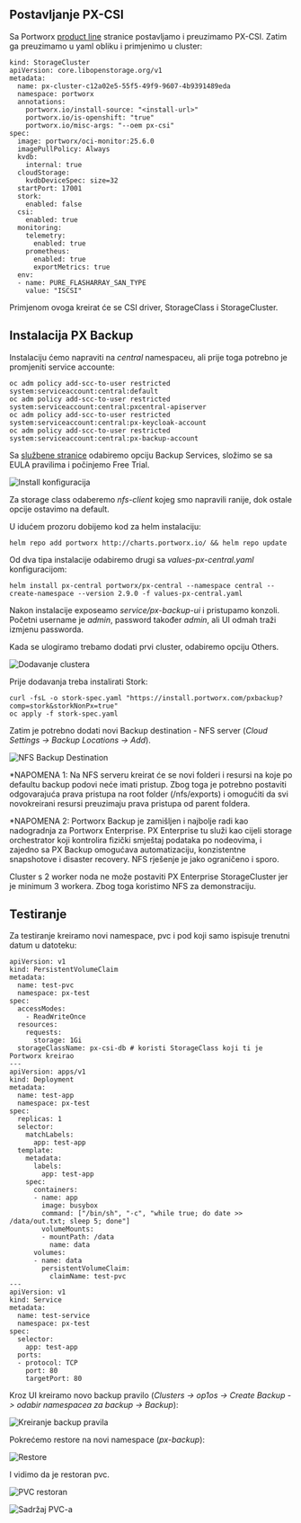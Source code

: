 
## Postavljanje PX-CSI

Sa Portworx [product line](https://central.portworx.com/specGen/wizard) stranice postavljamo i preuzimamo PX-CSI. 
Zatim ga preuzimamo u yaml obliku i primjenimo u cluster:

```
kind: StorageCluster
apiVersion: core.libopenstorage.org/v1
metadata:
  name: px-cluster-c12a02e5-55f5-49f9-9607-4b9391489eda
  namespace: portworx
  annotations:
    portworx.io/install-source: "<install-url>"
    portworx.io/is-openshift: "true"
    portworx.io/misc-args: "--oem px-csi"
spec:
  image: portworx/oci-monitor:25.6.0
  imagePullPolicy: Always
  kvdb:
    internal: true
  cloudStorage:
    kvdbDeviceSpec: size=32
  startPort: 17001
  stork:
    enabled: false
  csi:
    enabled: true
  monitoring:
    telemetry:
      enabled: true
    prometheus:
      enabled: true
      exportMetrics: true
  env:
  - name: PURE_FLASHARRAY_SAN_TYPE
    value: "ISCSI"
```

Primjenom ovoga kreirat će se CSI driver, StorageClass i StorageCluster. 

## Instalacija PX Backup     

Instalaciju ćemo napraviti na *central* namespaceu, ali prije toga potrebno je promjeniti service accounte:

```
oc adm policy add-scc-to-user restricted system:serviceaccount:central:default
oc adm policy add-scc-to-user restricted system:serviceaccount:central:pxcentral-apiserver
oc adm policy add-scc-to-user restricted system:serviceaccount:central:px-keycloak-account
oc adm policy add-scc-to-user restricted system:serviceaccount:central:px-backup-account
```

Sa [službene stranice](https://central.portworx.com/specGen/wizard) odabiremo opciju Backup Services, složimo se sa EULA pravilima i počinjemo Free Trial.

![Install konfiguracija](./images/px-backup-install.png)

Za storage class odaberemo *nfs-client* kojeg smo napravili ranije, dok ostale opcije ostavimo na default.

U idućem prozoru dobijemo kod za helm instalaciju:

```
helm repo add portworx http://charts.portworx.io/ && helm repo update
```

Od dva tipa instalacije odabiremo drugi sa *values-px-central.yaml* konfiguracijom:

```
helm install px-central portworx/px-central --namespace central --create-namespace --version 2.9.0 -f values-px-central.yaml
```

Nakon instalacije exposeamo *service/px-backup-ui* i pristupamo konzoli. Početni username je *admin*, password također *admin*, ali UI odmah traži izmjenu passworda. 

Kada se ulogiramo trebamo dodati prvi cluster, odabiremo opciju Others.

![Dodavanje clustera](./images/px-cluster-add.png)

Prije dodavanja treba instalirati Stork:

```
curl -fsL -o stork-spec.yaml "https://install.portworx.com/pxbackup?comp=stork&storkNonPx=true"
oc apply -f stork-spec.yaml
```

Zatim je potrebno dodati novi Backup destination - NFS server (*Cloud Settings -> Backup Locations -> Add*).

![NFS Backup Destination](./images/px-nfs-backup.png)

*NAPOMENA 1: Na NFS serveru kreirat će se novi folderi i resursi na koje po defaultu backup podovi neće imati pristup. Zbog toga je potrebno postaviti odgovarajuća prava pristupa na root folder (/nfs/exports) i omogućiti da svi novokreirani resursi preuzimaju prava pristupa od parent foldera.


*NAPOMENA 2: Portworx Backup je zamišljen i najbolje radi kao nadogradnja za Portworx Enterprise. PX Enterprise tu služi kao cijeli storage orchestrator koji kontrolira fizički smještaj podataka po nodeovima, i zajedno sa PX Backup omogućava  automatizaciju, konzistentne snapshotove i disaster recovery. NFS rješenje je jako ograničeno i sporo.

Cluster s 2 worker noda ne može postaviti PX Enterprise StorageCluster jer je minimum 3 workera. Zbog toga koristimo NFS za demonstraciju.


## Testiranje

Za testiranje kreiramo novi namespace, pvc i pod koji samo ispisuje trenutni datum u datoteku:

```
apiVersion: v1
kind: PersistentVolumeClaim
metadata:
  name: test-pvc
  namespace: px-test
spec:
  accessModes:
    - ReadWriteOnce
  resources:
    requests:
      storage: 1Gi
  storageClassName: px-csi-db # koristi StorageClass koji ti je Portworx kreirao
---
apiVersion: apps/v1
kind: Deployment
metadata:
  name: test-app
  namespace: px-test
spec:
  replicas: 1
  selector:
    matchLabels:
      app: test-app
  template:
    metadata:
      labels:
        app: test-app
    spec:
      containers:
      - name: app
        image: busybox
        command: ["/bin/sh", "-c", "while true; do date >> /data/out.txt; sleep 5; done"]
        volumeMounts:
        - mountPath: /data
          name: data
      volumes:
      - name: data
        persistentVolumeClaim:
          claimName: test-pvc
---
apiVersion: v1
kind: Service
metadata:
  name: test-service
  namespace: px-test
spec:
  selector:
    app: test-app
  ports:
  - protocol: TCP
    port: 80
    targetPort: 80
```

Kroz UI kreiramo novo backup pravilo (*Clusters -> op1os -> Create Backup -> odabir namespacea za backup -> Backup*):

![Kreiranje backup pravila](./images/px-backup-rule.png)

Pokrećemo restore na novi namespace (*px-backup*):

![Restore](./images/px-restore.png)

I vidimo da je restoran pvc.

![PVC restoran](./images/px-pvc-restored.png)

![Sadržaj PVC-a](./images/px-pvc-testfile.png)
